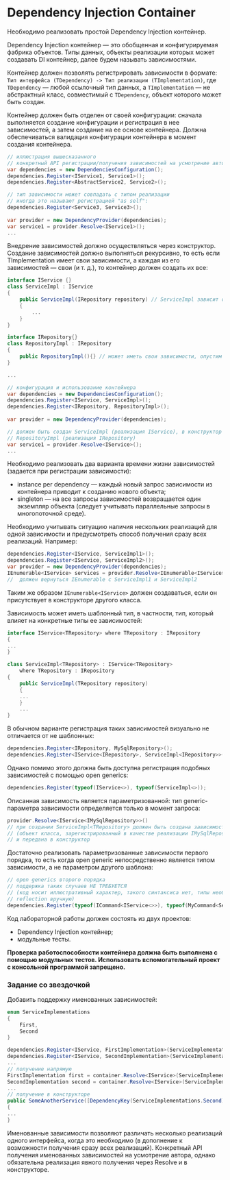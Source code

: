# Dependency Injection Container
Необходимо реализовать простой Dependency Injection контейнер.

Dependency Injection контейнер — это обобщенная и конфигурируемая фабрика объектов. Типы данных, объекты реализации которых может создавать DI контейнер, далее будем называть зависимостями.

Контейнер должен позволять регистрировать зависимости в формате: `Тип интерфейса (TDependency) -> Тип реализации (TImplementation)`, где `TDependency` — любой ссылочный тип данных, а `TImplementation` — не абстрактный класс, совместимый с `TDependency`, объект которого может быть создан.

Контейнер должен быть отделен от своей конфигурации: сначала выполняется создание конфигурации и регистрация в нее зависимостей, а затем создание на ее основе контейнера. Должна обеспечиваться валидация конфигурации контейнера в момент создания контейнера.
```csharp
// иллюстрация вышесказанного
// конкретный API регистрации/получения зависимостей на усмотрение автора
var dependencies = new DependenciesConfiguration();
dependencies.Register<IService1, Service1>();
dependencies.Register<AbstractService2, Service2>();

// тип зависимости может совпадать с типом реализации
// иногда это называют регистрацией "as self":
dependencies.Register<Service3, Service3>();
 
var provider = new DependencyProvider(dependencies);
var service1 = provider.Resolve<IService1>();
...
```
Внедрение зависимостей должно осуществляться через конструктор. Создание зависимостей должно выполняться рекурсивно, то есть если TImplementation имеет свои зависимости, а каждая из его зависимостей — свои (и т. д.), то контейнер должен создать их все:
```csharp
interface IService {}
class ServiceImpl : IService
{
    public ServiceImpl(IRepository repository) // ServiceImpl зависит от IRepository
    {
        ...
    }
}

interface IRepository{}
class RepositoryImpl : IRepository
{
    public RepositoryImpl(){} // может иметь свои зависимости, опустим для простоты
}

...

// конфигурация и использование контейнера
var dependencies = new DependenciesConfiguration();
dependencies.Register<IService, ServiceImpl>();
dependencies.Register<IRepository, RepositoryImpl>();
 
var provider = new DependencyProvider(dependencies);

// должен быть создан ServiceImpl (реализация IService), в конструктор которому передана
// RepositoryImpl (реализация IRepository)
var service1 = provider.Resolve<IService>(); 
...
```

Необходимо реализовать два варианта времени жизни зависимостей (задается при регистрации зависимости): 
- instance per dependency — каждый новый запрос зависимости из контейнера приводит к созданию нового объекта;
- singleton — на все запросы зависимостей возвращается один экземпляр объекта (следует учитывать параллельные запросы в многопоточной среде).

Необходимо учитывать ситуацию наличия нескольких реализаций для одной зависимости и предусмотреть способ получения сразу всех реализаций. Например:
```csharp
dependencies.Register<IService, ServiceImpl1>();
dependencies.Register<IService, ServiceImpl2>();
var provider = new DependencyProvider(dependencies);
IEnumerable<IService> services = provider.Resolve<IEnumerable<IService>>();
//  должен вернуться IEnumerable с ServiceImpl1 и ServiceImpl2
```
Таким же образом `IEnumerable<IService>` должен создаваться, если он присутствует в конструкторе другого класса.

Зависимость может иметь шаблонный тип, в частности, тип, который влияет на конкретные типы ее зависимостей:
```csharp
interface IService<TRepository> where TRepository : IRepository
{
...
}

class ServiceImpl<TRepository> : IService<TRepository> 
    where TRepository : IRepository
{
    public ServiceImpl(TRepository repository)
    {
    ...
    }
    ...
}
```
В обычном варианте регистрация таких зависимостей визуально не отличается от не шаблонных:
```csharp
dependencies.Register<IRepository, MySqlRepository>();
dependencies.Register<IService<IRepository>, ServiceImpl<IRepository>>();
```
Однако помимо этого должна быть доступна регистрация подобных зависимостей с помощью open generics:
```csharp
dependencies.Register(typeof(IService<>), typeof(ServiceImpl<>));
```
Описанная зависимость является параметризованной: тип generic-параметра зависимости определяется только в момент запроса:
```csharp
provider.Resolve<IService<IMySqlRepository>>()
// при создании ServiceImpl<TRepository> должен быть создана зависимость IMySqlRepository 
// (объект класса, зарегистрированный в качестве реализации IMySqlRepository)
// и передана в конструктор
```
Достаточно реализовать параметризованные зависимости первого порядка, то есть когда open generic непосредственно является типом зависимости, а не параметром другого шаблона:
```csharp
// open generics второго порядка
// поддержка таких случаев НЕ ТРЕБУЕТСЯ
// (код носит иллюстративный характер, такого синтаксиса нет, типы необходимо создавать через 
// reflection вручную)
dependencies.Register(typeof(ICommand<IService<>>), typeof(MyCommand<ServiceImpl<>>));
```
Код лабораторной работы должен состоять из двух проектов:
- Dependency Injection контейнер;
- модульные тесты.

**Проверка работоспособности контейнера должна быть выполнена с помощью модульных тестов. Использовать вспомогательный проект с консольной программой запрещено.**
### Задание со звездочкой
Добавить поддержку именованных зависимостей:
```csharp
enum ServiceImplementations
{
    First,
    Second
}

dependencies.Register<IService, FirstImplementation>(ServiceImplementations.First);
dependencies.Register<IService, SecondImplementation>(ServiceImplementations.Second);
...
// получение напрямую
FirstImplementation first = container.Resolve<IService>(ServiceImplementations.First);
SecondImplementation second = container.Resolve<IService>(ServiceImplementations.Second);
...
// получение в конструкторе
public SomeAnotherService([DependencyKey(ServiceImplementations.Second)] IService service)
{
...
}
```
Именованные зависимости позволяют различать несколько реализаций одного интерфейса, когда это необходимо (в дополнение к возможности получения сразу всех реализаций). 
Конкретный API получения именованных зависимостей на усмотрение автора, однако обязательна реализация явного получения через Resolve и в конструкторе. 
